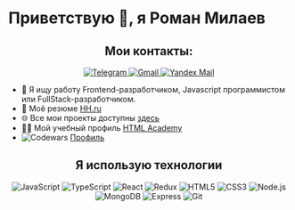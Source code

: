 # Приветствую 👋, я Роман Милаев

<h2 align="center">Мои контакты:</h2>
<p align="center">
  <a href="https://t.me/zesh8">
    <img src="https://img.shields.io/badge/Telegram-2CA5E0?style=flat&logo=telegram&logoColor=white" alt="Telegram">
  </a>
  <a href="mailto:spb.promo.milaev.r@gmail.com">
    <img src="https://img.shields.io/badge/Gmail-D14836?style=flat&logo=gmail&logoColor=white" alt="Gmail">
  </a>
  <a href="mailto:r.milaev@yandex.ru">
    <img src="https://img.shields.io/badge/Yandex%20Mail-FF0000?style=flat&logo=yandex&logoColor=white" alt="Yandex Mail">
  </a>
</p>

- 👦 Я ищу работу Frontend-разработчиком, Javascript программистом или FullStack-разработчиком.
- 📝 Моё резюме [HH.ru](https://hh.ru/resume/e6e53026ff0c6d8ad50039ed1f4f6757455459)
- 🌐 Все мои проекты доступны [здесь](https://github.com/Milaev)
- 👨‍💻 Мой учебный профиль [HTML Academy](https://htmlacademy.ru/profile/zesh8)
- ![Codewars](https://img.shields.io/badge/Codewars-B1361E?style=flat&logo=codewars&logoColor=white) [Профиль](https://www.codewars.com/users/Zesh8)

<h2 align="center">Я использую технологии</h2>
<p align="center">
  <img src="https://img.shields.io/badge/-JavaScript-333333?style=flat&logo=javascript" alt="JavaScript">
  <img src="https://img.shields.io/badge/-TypeScript-333333?style=flat&logo=typescript" alt="TypeScript">
  <img src="https://img.shields.io/badge/-React-333333?style=flat&logo=react" alt="React">
  <img src="https://img.shields.io/badge/-Redux-333333?style=flat&logo=redux" alt="Redux">
  <img src="https://img.shields.io/badge/-HTML5-333333?style=flat&logo=html5" alt="HTML5">
  <img src="https://img.shields.io/badge/-CSS3-333333?style=flat&logo=css3" alt="CSS3">
  <img src="https://img.shields.io/badge/-Node.js-333333?style=flat&logo=node.js" alt="Node.js">
  <img src="https://img.shields.io/badge/-MongoDB-333333?style=flat&logo=mongodb" alt="MongoDB">
  <img src="https://img.shields.io/badge/-Express-333333?style=flat&logo=express" alt="Express">
  <img src="https://img.shields.io/badge/-Git-333333?style=flat&logo=git" alt="Git">
</p>
